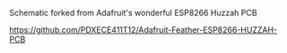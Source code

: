 Schematic forked from Adafruit's wonderful ESP8266 Huzzah PCB

<https://github.com/PDXECE411T12/Adafruit-Feather-ESP8266-HUZZAH-PCB>